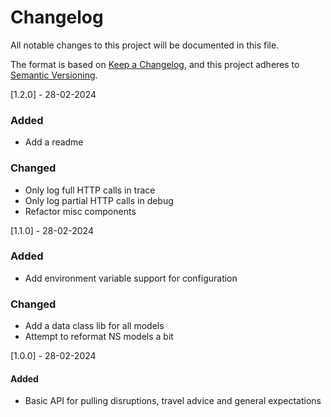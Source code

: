 # Changelog

All notable changes to this project will be documented in this file.

The format is based on [Keep a Changelog](https://keepachangelog.com/en/1.1.0/),
and this project adheres to [Semantic Versioning](https://semver.org/spec/v2.0.0.html).

[1.2.0] - 28-02-2024
### Added
- Add a readme
### Changed
- Only log full HTTP calls in trace
- Only log partial HTTP calls in debug
- Refactor misc components

[1.1.0] - 28-02-2024
### Added
- Add environment variable support for configuration
### Changed
- Add a data class lib for all models
- Attempt to reformat NS models a bit

[1.0.0] - 28-02-2024
#### Added
- Basic API for pulling disruptions, travel advice and general expectations